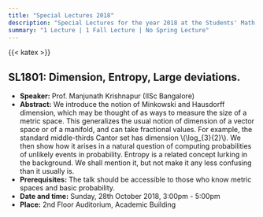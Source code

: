 ```yaml
---
title: "Special Lectures 2018"
description: "Special Lectures for the year 2018 at the Students' Math Club at Indian Statistical Institute, Bangalore."
summary: "1 Lecture | 1 Fall Lecture | No Spring Lecture"
---
```


{{< katex >}}

## SL1801: Dimension, Entropy, Large deviations.

- **Speaker:** Prof. Manjunath Krishnapur (IISc Bangalore)
- **Abstract:** We introduce the notion of Minkowski and Hausdorff dimension, which may be thought of as ways to measure the size of a metric space. This generalizes the usual notion of dimension of a vector space or of a manifold, and can take fractional values. For example, the standard middle-thirds Cantor set has dimension \\(\log\_{3}{2}\\). We then show how it arises in a natural question of computing probabilities of unlikely events in probability. Entropy is a related concept lurking in the background. We shall mention it, but not make it any less confusing than it usually is.
- **Prerequisites:** The talk should be accessible to those who know metric spaces and basic probability.
- **Date and time:** Sunday, 28th October 2018, 3:00pm - 5:00pm
- **Place:** 2nd Floor Auditorium, Academic Building

